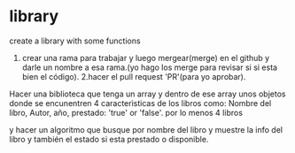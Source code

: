 # library
create a library with some functions
1. crear una rama para trabajar y luego mergear(merge) en el github y darle un nombre a esa rama.(yo hago los merge para revisar si si esta bien el código).
2.hacer el pull request 'PR'(para yo aprobar).

Hacer una biblioteca que tenga un array y dentro de ese array unos objetos donde se encunentren 4 caracterìsticas de los libros como:
Nombre del libro, Autor, año, prestado: 'true' or 'false'.
por lo menos 4 libros

y hacer un algoritmo que busque por nombre del libro y muestre la info del libro y también el estado si esta prestado o disponible.
